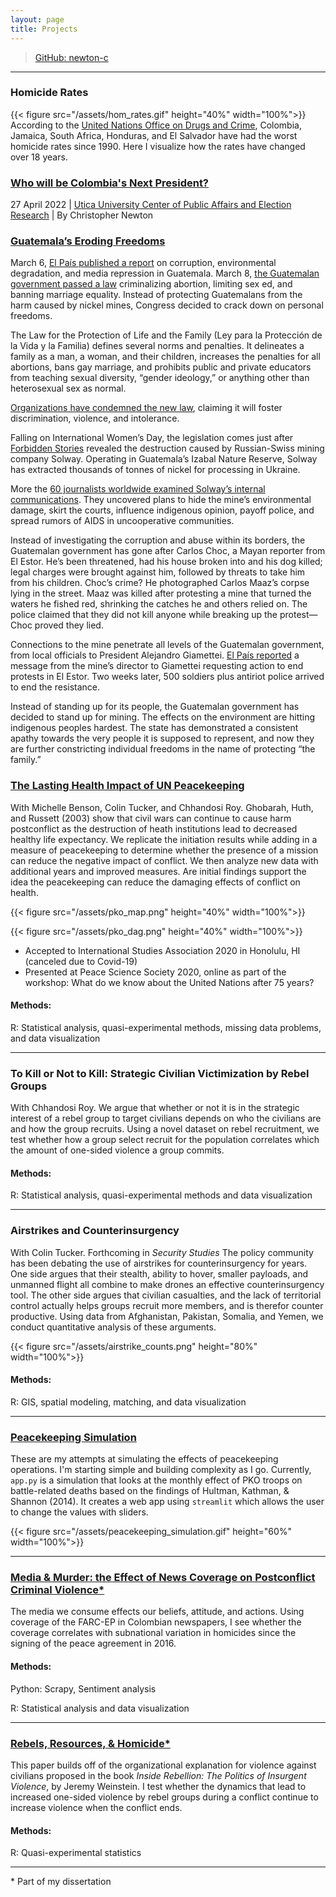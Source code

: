 ```yaml
---
layout: page
title: Projects
---
```


> [GitHub: newton-c](https://github.com/newton-c/)

-------------------------------------------------------------------------------
### Homicide Rates
{{< figure src="/assets/hom_rates.gif" height="40%" width="100%">}}
According to the [United Nations Office on Drugs and Crime](https://dataunodc.un.org/data/homicide/Homicide%20by%20sex%20and%20age%20group), Colombia, Jamaica, South Africa, Honduras, and El Salvador have had the worst homicide rates since 1990. Here I visualize how the rates have changed over 18 years. 

### [Who will be Colombia's Next President?](https://www.ucpublicaffairs.com/home/2022/4/27/who-will-be-colombias-next-president)
27 April 2022 | [Utica University Center of Public Affairs and Election Research](https://www.ucpublicaffairs.com/) | By Christopher Newton

### [Guatemala’s Eroding Freedoms](#guatemalas-eroding-freedoms)

March 6, [El País published a report](https://elpais.com/internacional/2022-03-06/asi-se-compra-un-estado-como-una-minera-rusa-corrompio-a-todos-los-poderes-en-guatemala.html?ssm=TW_AM_CM) on corruption, environmental degradation, and media repression in Guatemala. March 8, [the Guatemalan government passed a law](https://www.prensalibre.com/guatemala/politica/congreso-aprueba-ley-que-penaliza-el-aborto-regula-la-educacion-sexual-y-rechaza-la-diversidad-de-genero-breaking/) criminalizing abortion, limiting sex ed, and banning marriage equality. Instead of protecting Guatemalans from the harm caused by nickel mines, Congress decided to crack down on personal freedoms. 

The Law for the Protection of Life and the Family (Ley para la Protección de la Vida y la Familia) defines several norms and penalties. It delineates a family as a man, a woman, and their children, increases the penalties for all abortions, bans gay marriage, and prohibits public and private educators from teaching sexual diversity, “gender ideology,” or anything other than heterosexual sex as normal.

[Organizations have condemned the new law](https://www.prensalibre.com/guatemala/politica/organizaciones-advierten-violaciones-a-derechos-humanos-en-la-aprobacion-de-la-iniciativa-5272/), claiming it will foster discrimination, violence, and intolerance. 

Falling on International Women’s Day, the legislation comes just after [Forbidden Stories](https://forbiddenstories.org/) revealed the destruction caused by Russian-Swiss mining company Solway. Operating in Guatemala’s Izabal Nature Reserve, Solway has extracted thousands of tonnes of nickel for processing in Ukraine. 

More the [60 journalists worldwide examined Solway’s internal communications](https://elpais.com/internacional/2022-03-06/asi-se-compra-un-estado-como-una-minera-rusa-corrompio-a-todos-los-poderes-en-guatemala.html?ssm=TW_AM_CM). They uncovered plans to hide the mine’s environmental damage, skirt the courts, influence indigenous opinion, payoff police, and spread rumors of AIDS in uncooperative communities.

Instead of investigating the corruption and abuse within its borders, the Guatemalan government has gone after Carlos Choc, a Mayan reporter from El Estor. He’s been threatened, had his house broken into and his dog killed; legal charges were brought against him, followed by threats to take him from his children. Choc’s crime? He photographed Carlos Maaz’s corpse lying in the street. Maaz was killed after protesting a mine that turned the waters he fished red, shrinking the catches he and others relied on. The police claimed that they did not kill anyone while breaking up the protest—Choc proved they lied.

Connections to the mine penetrate all levels of the Guatemalan government, from local officials to President Alejandro Giamettei. [El País reported](https://elpais.com/internacional/2022-03-06/asi-se-compra-un-estado-como-una-minera-rusa-corrompio-a-todos-los-poderes-en-guatemala.html?ssm=TW_AM_CM) a message from the mine’s director to Giamettei requesting action to end protests in El Estor. Two weeks later, 500 soldiers plus antiriot police arrived to end the resistance.

Instead of standing up for its people, the Guatemalan government has decided to stand up for mining. The effects on the environment are hitting indigenous peoples hardest. The state has demonstrated a consistent apathy towards the very people it is supposed to represent, and now they are further constricting individual freedoms in the name of protecting “the family.”

### [The Lasting Health Impact of UN Peacekeeping](https://github.com/newton-c/Can-UN-Peacekeeping-Improve-Health-Outcomes-Long-After-the-Shooting-Stops-)
With Michelle Benson, Colin Tucker, and Chhandosi Roy.
Ghobarah, Huth, and Russett (2003) show that civil wars can continue to cause harm postconflict as the destruction of heath institutions lead to decreased healthy life expectancy. We replicate the initiation results while adding in a measure of peacekeeping to determine whether the presence of a mission can reduce the negative impact of conflict. We then analyze new data with additional years and improved measures. Are initial findings support the idea the peacekeeping can reduce the damaging effects of conflict on health.


{{< figure src="/assets/pko_map.png" height="40%" width="100%">}}

{{< figure src="/assets/pko_dag.png" height="40%" width="100%">}}

- Accepted to International Studies Association 2020 in Honolulu, HI (canceled due to Covid-19)
- Presented at Peace Science Society 2020, online as part of the workshop: What do we know about the United Nations after 75 years?

#### Methods:
R: Statistical analysis, quasi-experimental methods, missing data problems, and data visualization

-------------------------------------------------------------------------------

### To Kill or Not to Kill: Strategic Civilian Victimization by Rebel Groups
With Chhandosi Roy.
We argue that whether or not it is in the strategic interest of a rebel group to target civilians depends on who the civilians are and how the group recruits. Using a novel dataset on rebel recruitment, we test whether how a group select recruit for the population correlates which the amount of one-sided violence a group commits.

#### Methods:
R: Statistical analysis, quasi-experimental methods and data visualization

-------------------------------------------------------------------------------

### Airstrikes and Counterinsurgency
With Colin Tucker.
Forthcoming in *Security Studies*
The policy community has been debating the use of airstrikes for counterinsurgency for years. One side argues that their stealth, ability to hover, smaller payloads, and unmanned flight all combine to make drones an effective counterinsurgency tool. The other side argues that civilian casualties, and the lack of territorial control actually helps groups recruit more members, and is therefor counter productive. Using data from Afghanistan, Pakistan, Somalia, and Yemen, we conduct quantitative analysis of these arguments.


{{< figure src="/assets/airstrike_counts.png" height="80%" width="100%">}}

#### Methods:
R: GIS, spatial modeling, matching, and data visualization

-------------------------------------------------------------------------------
### [Peacekeeping Simulation](https://github.com/newton-c/peacekeeping_simulations)
These are my attempts at simulating the effects of peacekeeping operations. I'm starting simple and building complexity as I go. Currently, `app.py` is a simulation that looks at the monthly effect of PKO troops on battle-related deaths based on the findings of Hultman, Kathman, & Shannon (2014). It creates a web app using `streamlit` which allows the user to change the values with sliders.

{{< figure src="/assets/peacekeeping_simulation.gif" height="60%"
    width="100%">}}

--------------------------------------------------------------------------------
### [Media & Murder: the Effect of News Coverage on Postconflict Criminal Violence\*](https://github.com/newton-c/Dissertation/tree/main/media)
The media we consume effects our beliefs, attitude, and actions. Using coverage of the FARC-EP in Colombian newspapers, I see whether the coverage correlates with subnational variation in homicides since the signing of the peace agreement in 2016.

#### Methods:
Python: Scrapy, Sentiment analysis

R: Statistical analysis and data visualization

-------------------------------------------------------------------------------

### [Rebels, Resources, & Homicide\*](https://github.com/newton-c/rebels_resources_homicide)
This paper builds off of the organizational explanation for violence against civilians proposed in the book *Inside Rebellion: The Politics of Insurgent Violence*, by Jeremy Weinstein. I test whether the dynamics that lead to increased one-sided violence by rebel groups during a conflict continue to increase violence when the conflict ends.

#### Methods:
R: Quasi-experimental statistics

-------------------------------------------------------------------------------







\* Part of my dissertation
